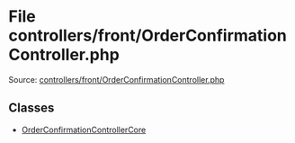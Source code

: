 File controllers/front/OrderConfirmationController.php
=========

Source: [controllers/front/OrderConfirmationController.php](https://github.com/PrestaShop/PrestaShop/blob/1.5.3.1/controllers/front/OrderConfirmationController.php)


Classes
-------

* [OrderConfirmationControllerCore](class.OrderConfirmationControllerCore.md)

